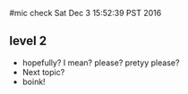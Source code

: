 #mic check
Sat Dec  3 15:52:39 PST 2016

## level 2
- hopefully?
    I mean? please?
    pretyy please?
- Next topic?
- boink!

